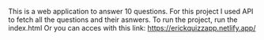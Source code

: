 This is a web application to answer 10 questions.
For this project I used API to fetch all the questions and their asnwers.
To run the project, run the index.html 
Or you can acces with this link:
https://erickquizzapp.netlify.app/

